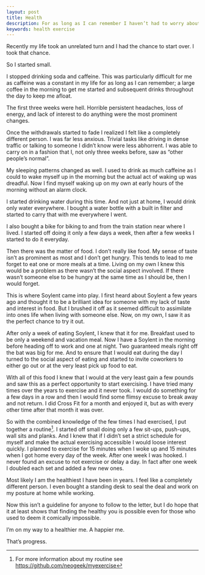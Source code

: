 ```yaml
---
layout: post
title: Health
description: For as long as I can remember I haven’t had to worry about my weight. And to some degree, I still don’t. I can eat (or not eat) as much as I want. This has led to a very unhealthy lifestyle. As a programmer my life is inherently unhealthy; late hours staring into a computer screen, horrible posture, and of course sitting in a chair all hours of the day. Something had to give.
keywords: health exercise
---
```


Recently my life took an unrelated turn and I had the chance to start over. I took that chance.

So I started small.

I stopped drinking soda and caffeine. This was particularly difficult for me as caffeine was a constant in my life for as long as I can remember; a large coffee in the morning to get me started and subsequent drinks throughout the day to keep me afloat.

The first three weeks were hell. Horrible persistent headaches, loss of energy, and lack of interest to do anything were the most prominent changes.

Once the withdrawals started to fade I realized I felt like a completely different person. I was far less anxious. Trivial tasks like driving in dense traffic or talking to someone I didn’t know were less abhorrent. I was able to carry on in a fashion that I, not only three weeks before, saw as “other people’s normal”.

My sleeping patterns changed as well. I used to drink as much caffeine as I could to wake myself up in the morning but the actual act of waking up was dreadful. Now I find myself waking up on my own at early hours of the morning without an alarm clock.

I started drinking water during this time. And not just at home, I would drink only water everywhere. I bought a water bottle with a built in filter and started to carry that with me everywhere I went.

I also bought a bike for biking to and from the train station near where I lived. I started off doing it only a few days a week, then after a few weeks I started to do it everyday.

Then there was the matter of food. I don’t really like food. My sense of taste isn’t as prominent as most and I don’t get hungry. This tends to lead to me forget to eat one or more meals at a time. Living on my own I knew this would be a problem as there wasn’t the social aspect involved. If there wasn’t someone else to be hungry at the same time as I should be, then I would forget.

This is where Soylent came into play. I first heard about Soylent a few years ago and thought it to be a brilliant idea for someone with my lack of taste and interest in food. But I brushed it off as it seemed difficult to assimilate into ones life when living with someone else. Now, on my own, I saw it as the perfect chance to try it out.

After only a week of eating Soylent, I knew that it for me. Breakfast used to be only a weekend and vacation meal. Now I have a Soylent in the morning before heading off to work and one at night. Two guaranteed meals right off the bat was big for me. And to ensure that I would eat during the day I turned to the social aspect of eating and started to invite coworkers to either go out or at the very least pick up food to eat.

With all of this food I knew that I would at the very least gain a few pounds and saw this as a perfect opportunity to start exercising. I have tried many times over the years to exercise and it never took. I would do something for a few days in a row and then I would find some flimsy excuse to break away and not return. I did Cross Fit for a month and enjoyed it, but as with every other time after that month it was over.

So with the combined knowledge of the few times I had exercised, I put together a routine[^1]. I started off small doing only a few sit-ups, push-ups, wall sits and planks. And I knew that if I didn’t set a strict schedule for myself and make the actual exercising accessible I would loose interest quickly. I planned to exercise for 15 minutes when I woke up and 15 minutes when I got home every day of the week. After one week I was hooked. I never found an excuse to not exercise or delay a day. In fact after one week I doubled each set and added a few new ones.

Most likely I am the healthiest I have been in years. I feel like a completely different person. I even bought a standing desk to seal the deal and work on my posture at home while working.

Now this isn’t a guideline for anyone to follow to the letter, but I do hope that it at least shows that finding the healthy you is possible even for those who used to deem it comically impossible.

I’m on my way to a healthier me. A happier me.

That’s progress.

[^1]: For more information about my routine see <https://github.com/neogeek/myexercise>
